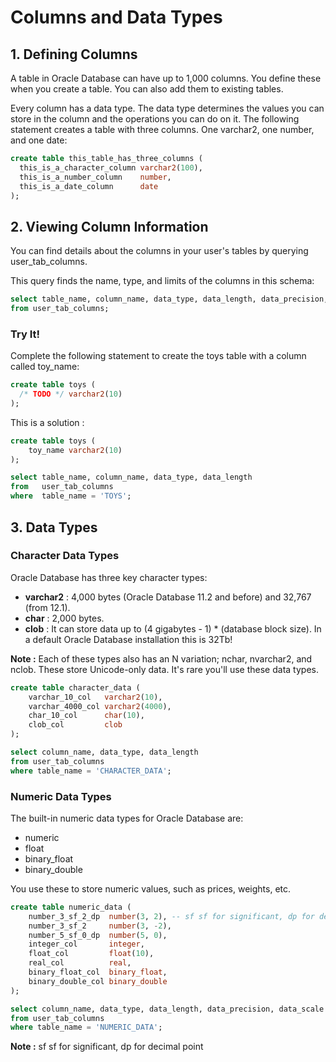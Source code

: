 # Columns and Data Types

## 1. Defining Columns

A table in Oracle Database can have up to 1,000 columns. You define these when you create a table. You can also add them to existing tables.

Every column has a data type. The data type determines the values you can store in the column and the operations you can do on it. The following statement creates a table with three columns. One varchar2, one number, and one date:

```sql
create table this_table_has_three_columns (
  this_is_a_character_column varchar2(100),
  this_is_a_number_column    number,
  this_is_a_date_column      date
);
```

## 2. Viewing Column Information

You can find details about the columns in your user's tables by querying user_tab_columns.

This query finds the name, type, and limits of the columns in this schema:

```sql
select table_name, column_name, data_type, data_length, data_precision, data_scale
from user_tab_columns;
```

### Try It!
Complete the following statement to create the toys table with a column called toy_name:

```sql
create table toys (
  /* TODO */ varchar2(10)
);
```

This is a solution :

```sql
create table toys (
    toy_name varchar2(10)
);

select table_name, column_name, data_type, data_length
from   user_tab_columns
where  table_name = 'TOYS';
```

## 3. Data Types

### Character Data Types
Oracle Database has three key character types:
- __varchar2__ : 4,000 bytes (Oracle Database 11.2 and before) and 32,767 (from 12.1).
- __char__ : 2,000 bytes.
- __clob__ : It can store data up to (4 gigabytes - 1) * (database block size). In a default Oracle Database installation this is 32Tb!

__Note :__ Each of these types also has an N variation; nchar, nvarchar2, and nclob. These store Unicode-only data. It's rare you'll use these data types.

```sql
create table character_data (
    varchar_10_col   varchar2(10),
    varchar_4000_col varchar2(4000),
    char_10_col      char(10),
    clob_col         clob
);

select column_name, data_type, data_length
from user_tab_columns
where table_name = 'CHARACTER_DATA';
```

### Numeric Data Types
The built-in numeric data types for Oracle Database are:
- numeric
- float
- binary_float
- binary_double

You use these to store numeric values, such as prices, weights, etc.

```sql
create table numeric_data (
    number_3_sf_2_dp  number(3, 2), -- sf sf for significant, dp for decimal point
    number_3_sf_2     number(3, -2),
    number_5_sf_0_dp  number(5, 0),
    integer_col       integer,
    float_col         float(10),
    real_col          real,
    binary_float_col  binary_float,
    binary_double_col binary_double
);

select column_name, data_type, data_length, data_precision, data_scale
from user_tab_columns
where table_name = 'NUMERIC_DATA';
```

__Note :__ sf sf for significant, dp for decimal point
